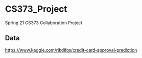 # CS373_Project
Spring 21 CS373 Collaboration Project

## Data
https://www.kaggle.com/rikdifos/credit-card-approval-prediction
